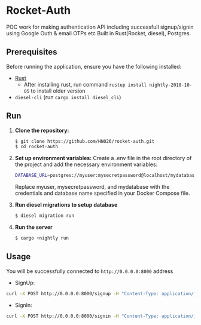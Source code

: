 # Rocket-Auth

POC work for making authentication API including successfull signup/signin using Google Outh & email OTPs etc
Built in Rust(Rocket, diesel), Postgres.

## Prerequisites

Before running the application, ensure you have the following installed:

- [Rust](https://www.rust-lang.org/tools/install)
  - After installing rust, run command `rustup install nightly-2018-10-05` to install older version
- `diesel-cli` (run `cargo install diesel_cli`)

## Run

1. **Clone the repository:**

   ```bash
   $ git clone https://github.com/HN026/rocket-auth.git
   $ cd rocket-auth

   ```

2. **Set up environment variables:**
   Create a .env file in the root directory of the project and add the necessary environment variables:

   ```bash
   DATABASE_URL=postgres://myuser:mysecretpassword@localhost/mydatabase
   ```

   Replace myuser, mysecretpassword, and mydatabase with the credentials and database name specified in your Docker Compose file.

3. **Run diesel migrations to setup database**

   ```bash
   $ diesel migration run
   ```

4. **Run the server**
   ```bash
   $ cargo +nightly run
   ```

## Usage

You will be successfully connected to `http://0.0.0.0:8000` address

- SignUp:

```bash
curl -X POST http://0.0.0.0:8000/signup -H "Content-Type: application/json" -d '{"username":"USER","email": "hello123@gmail.com", "password": "Hdjello"}'
```

- SignIn:

```bash
curl -X POST http://0.0.0.0:8000/signin -H "Content-Type: application/json" -d '{"username":"USER","email": "hello123@gmail.com", "password": "Hdjello"}'
```
